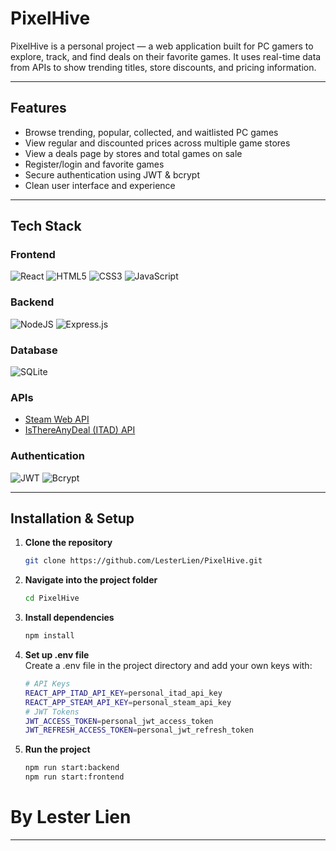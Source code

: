 # PixelHive

PixelHive is a personal project — a web application built for PC gamers to explore, track, and find deals on their favorite games. It uses real-time data from APIs to show trending titles, store discounts, and pricing information.

---

## Features

- Browse trending, popular, collected, and waitlisted PC games
- View regular and discounted prices across multiple game stores
- View a deals page by stores and total games on sale
- Register/login and favorite games
- Secure authentication using JWT & bcrypt
- Clean user interface and experience

---

## Tech Stack

### Frontend
![React](https://img.shields.io/badge/react-%2320232a.svg?style=for-the-badge&logo=react&logoColor=%2361DAFB)
![HTML5](https://img.shields.io/badge/html5-%23E34F26.svg?style=for-the-badge&logo=html5&logoColor=white)
![CSS3](https://img.shields.io/badge/css3-%231572B6.svg?style=for-the-badge&logo=css3&logoColor=white)
![JavaScript](https://img.shields.io/badge/javascript-%23323330.svg?style=for-the-badge&logo=javascript&logoColor=%23F7DF1E)  

### Backend
![NodeJS](https://img.shields.io/badge/node.js-6DA55F?style=for-the-badge&logo=node.js&logoColor=white)
![Express.js](https://img.shields.io/badge/express.js-%23404d59.svg?style=for-the-badge&logo=express&logoColor=%2361DAFB)

### Database
![SQLite](https://img.shields.io/badge/sqlite-%2307405e.svg?style=for-the-badge&logo=sqlite&logoColor=white)

### APIs 
- [Steam Web API](https://steamapi.xpaw.me/#)  
- [IsThereAnyDeal (ITAD) API](https://docs.isthereanydeal.com/)

### Authentication
![JWT](https://img.shields.io/badge/JWT-black?style=for-the-badge&logo=JSON%20web%20tokens)
![Bcrypt](https://img.shields.io/badge/Bcrypt-green?style=for-the-badge&logo=bcrypt)

---

## Installation & Setup

1. **Clone the repository**
   ```bash
   git clone https://github.com/LesterLien/PixelHive.git
2. **Navigate into the project folder**
   ```bash
   cd PixelHive
3. **Install dependencies**
   ```bash
   npm install
4. **Set up .env file**  
   Create a .env file in the project directory and add your own keys with:
   ```bash
   # API Keys
   REACT_APP_ITAD_API_KEY=personal_itad_api_key
   REACT_APP_STEAM_API_KEY=personal_steam_api_key
   # JWT Tokens
   JWT_ACCESS_TOKEN=personal_jwt_access_token
   JWT_REFRESH_ACCESS_TOKEN=personal_jwt_refresh_token
5. **Run the project**
   ```bash
   npm run start:backend
   npm run start:frontend

# By Lester Lien
---
   

